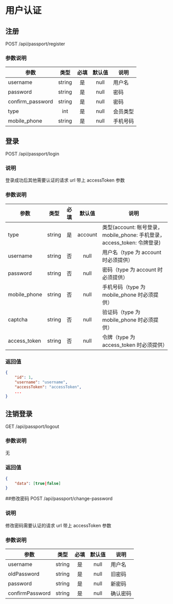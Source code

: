用户认证
=======

## 注册
POST /api/passport/register

### 参数说明
| 参数 | 类型 | 必填 | 默认值 | 说明 |
|---|:---:|:---:|:---:|---|
| username | string | 是 | null | 用户名 |
| password | string | 是 | null | 密码 |
| confirm_password | string | 是 | null | 密码 |
| type | int | 是 | null | 会员类型 |
| mobile_phone | string | 是 | null | 手机号码 |

## 登录
POST /api/passport/login

### 说明
登录成功后其他需要认证的请求 url 带上 accessToken 参数

### 参数说明
| 参数 | 类型 | 必填 | 默认值 | 说明 |
|---|:---:|:---:|:---:|---|
| type | string | 是 | account | 类型(account: 帐号登录，mobile_phone: 手机登录，access_token: 令牌登录) |
| username | string | 否 | null | 用户名（type 为 account 时必须提供） |
| password | string | 否 | null | 密码（type 为 account 时必须提供） |
| mobile_phone | string | 否 | null | 手机号码（type 为 mobile_phone 时必须提供） |
| captcha | string | 否 | null | 验证码（type 为 mobile_phone 时必须提供） |
| access_token | string | 否 | null | 令牌（type 为 access_token 时必须提供） |

### 返回值
```json
{
    "id": 1,
    "username": "username",
    "accessToken": "accessToken",
    ...
}
```

## 注销登录
GET /api/passport/logout

### 参数说明
无

### 返回值
```json
{
    "data": [true|false]
}
```

##修改密码
POST /api/passport/change-password

### 说明
修改密码需要认证的请求 url 带上 accessToken 参数

### 参数说明
| 参数 | 类型 | 必填 | 默认值 | 说明 |
|---|:---:|:---:|:---:|---|
| username | string | 是 | null | 用户名 |
| oldPassword | string | 是 | null | 旧密码 |
| password | string | 是 | null | 新密码 |
| confirmPassword | string | 是 | null | 确认密码 |